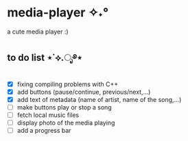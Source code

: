 # media-player ✧˖°
a cute media player :)

## to do list ⋆˙⟡.ೃ࿔⋆
- [x] fixing compiling problems with C++
- [x] add buttons (pause/continue, previous/next,...)
- [x] add text of metadata (name of artist, name of the song,...)
- [ ] make buttons play or stop a song
- [ ] fetch local music files
- [ ] display photo of the media playing
- [ ] add a progress bar